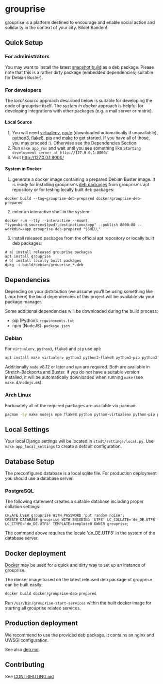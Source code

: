 # grouprise

grouprise is a platform destined to encourage and enable social action and solidarity in the context of your city. Bildet Banden!

## Quick Setup

### For administrators
You may want to install the latest [snapshot build](https://git.hack-hro.de/grouprise/grouprise/builds/artifacts/master/raw/build/debian/export/grouprise.deb?job=deb-package) as a deb package. Please note that this is a rather dirty package (embedded dependencies; suitable for Debian Buster).

### For developers

The *local source* approach described below is suitable for developing the code of grouprise itself.
The *system in docker* approach is helpful for developing integrations with other packages (e.g. a mail server or matrix).

#### Local Source

1. You will need [virtualenv](https://virtualenv.pypa.io/en/stable/), [node](https://nodejs.org/en/) (downloaded automatically if unavailable), [python3](https://www.python.org/), [flake8](http://flake8.pycqa.org/en/latest/), [pip](https://pip.pypa.io/en/stable/) and [make](https://www.gnu.org/software/make/) to get started. If you have all of those, you may proceed :). Otherwise see the Dependencies Section
2. Run `make app_run` and wait until you see something like `Starting development server at http://127.0.0.1:8000/`
3. Visit http://127.0.0.1:8000/

#### System in Docker

1. generate a docker image containing a prepared Debian Buster image. It is ready for installing
grouprise's [deb packages](./-/blob/master/docs/deployment/deb.md) from grouprise's apt repository
or for testing locally built deb packages:
```shell
docker build --tag=grouprise-deb-prepared docker/grouprise-deb-prepared
```
2. enter an interactive shell in the system:
```shell
docker run --tty --interactive --mount "type=bind,source=$(pwd),destination=/app" --publish 8000:80 --workdir=/app grouprise-deb-prepared "$SHELL"
```
3. install released packages from the official apt repository or locally built deb packages:
```shell
# a) install released grouprise packages
apt install grouprise
# b) install locally built packages
dpkg -i build/debian/grouprise_*.deb
```


## Dependencies

Depending on your distribution (we assume you’ll be using something like Linux here) the build dependencies of this project will be available via your package manager.

Some additional dependencies will be downloaded during the build process:

* pip (Python): `requirements.txt`
* npm (NodeJS): `package.json`

### Debian
For `virtualenv`, `python3`, `flake8` and `pip` use apt:
```sh
apt install make virtualenv python3 python3-flake8 python3-pip python3-sphinx python3-recommonmark python3-xapian
```

Additionally `node` v8.12 or later and `npm` are required.  Both are available in Stretch-Backports and Buster.  If you do not have a suitable version installed, it will be automatically downloaded when running `make` (see `make.d/nodejs.mk`).

### Arch Linux
Fortunately all of the required packages are available via pacman.
```sh
pacman -Sy make nodejs npm flake8 python python-virtualenv python-pip python-sphinx python-recommonmark python-xapian
```


## Local Settings

Your local Django settings will be located in `stadt/settings/local.py`. Use `make app_local_settings` to create a default configuration. 


## Database Setup

The preconfigured database is a local sqlite file.
For production deployment you should use a database server.

### PostgreSQL

The following statement creates a suitable database including proper collation settings:

    CREATE USER grouprise WITH PASSWORD 'put random noise';
    CREATE DATABASE grouprise WITH ENCODING 'UTF8' LC_COLLATE='de_DE.UTF8' LC_CTYPE='de_DE.UTF8' TEMPLATE=template0 OWNER grouprise;

The command above requires the locale 'de_DE.UTF8' in the system of the database server.


## Docker deployment

[Docker](https://docker.io/) may be used for a quick and dirty way to set up an instance of
grouprise.

The docker image based on the latest released deb package of grouprise can be built easily:
```sh
docker build docker/grouprise-deb-prepared
```

Run `/usr/bin/grouprise-start-services` within the built docker image for starting all grouprise related services.


## Production deployment

We recommend to use the provided deb package. It contains an nginx and UWSGI configuration.

See also [deb.md](./docs/deployment/deb.md).


## Contributing

See [CONTRIBUTING.md](./CONTRIBUTING.md)
